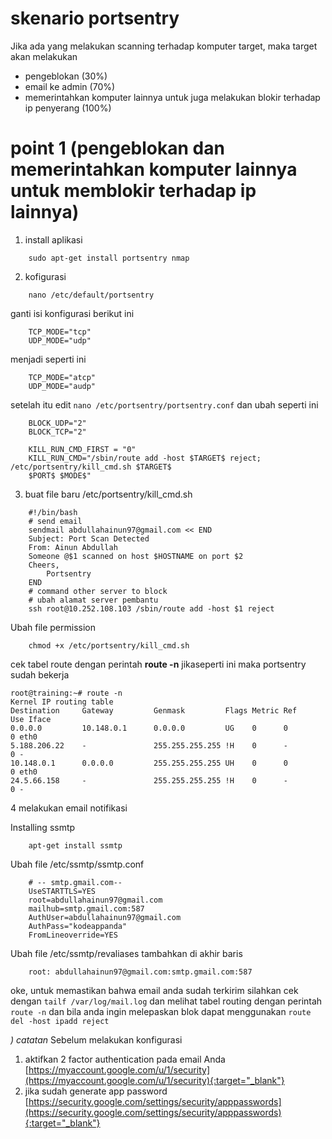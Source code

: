 # skenario portsentry

Jika ada yang melakukan scanning terhadap komputer target, maka target akan melakukan
  - pengeblokan (30%)
  - email ke admin (70%)
  - memerintahkan komputer lainnya untuk juga melakukan blokir terhadap ip penyerang (100%)

# point 1 (pengeblokan dan memerintahkan komputer lainnya untuk memblokir terhadap ip lainnya)
1. install aplikasi

```
    sudo apt-get install portsentry nmap
```

2. kofigurasi

```
    nano /etc/default/portsentry
```

ganti isi konfigurasi berikut ini
```
    TCP_MODE="tcp"
    UDP_MODE="udp"
```
menjadi seperti ini
```
    TCP_MODE="atcp" 
    UDP_MODE="audp"
```
setelah itu edit `nano /etc/portsentry/portsentry.conf` dan ubah seperti ini

```
    BLOCK_UDP="2"
    BLOCK_TCP="2"

    KILL_RUN_CMD_FIRST = "0"
    KILL_RUN_CMD="/sbin/route add -host $TARGET$ reject; /etc/portsentry/kill_cmd.sh $TARGET$
    $PORT$ $MODE$"
```
3. buat file baru /etc/portsentry/kill_cmd.sh
```
    #!/bin/bash
    # send email
    sendmail abdullahainun97@gmail.com << END
    Subject: Port Scan Detected
    From: Ainun Abdullah
    Someone @$1 scanned on host $HOSTNAME on port $2
    Cheers,
        Portsentry
    END
    # command other server to block
    # ubah alamat server pembantu
    ssh root@10.252.108.103 /sbin/route add -host $1 reject
```

Ubah file permission
```
    chmod +x /etc/portsentry/kill_cmd.sh
```

cek tabel route dengan perintah __route -n__ jikaseperti ini maka portsentry sudah bekerja
```
root@training:~# route -n
Kernel IP routing table
Destination     Gateway         Genmask         Flags Metric Ref    Use Iface
0.0.0.0         10.148.0.1      0.0.0.0         UG    0      0        0 eth0
5.188.206.22    -               255.255.255.255 !H    0      -        0 -
10.148.0.1      0.0.0.0         255.255.255.255 UH    0      0        0 eth0
24.5.66.158     -               255.255.255.255 !H    0      -        0 -

```


4 melakukan email notifikasi

Installing ssmtp
```
    apt-get install ssmtp
```
Ubah file /etc/ssmtp/ssmtp.conf
```
    # -- smtp.gmail.com--
    UseSTARTTLS=YES
    root=abdullahainun97@gmail.com
    mailhub=smtp.gmail.com:587
    AuthUser=abdullahainun97@gmail.com
    AuthPass="kodeappanda"
    FromLineoverride=YES
```

Ubah file /etc/ssmtp/revaliases tambahkan di akhir baris
```
    root: abdullahainun97@gmail.com:smtp.gmail.com:587
```


oke, untuk memastikan bahwa email anda sudah terkirim silahkan cek dengan 
`tailf /var/log/mail.log` 
dan melihat tabel routing dengan perintah `route -n` dan bila anda ingin melepaskan blok dapat menggunakan `route del -host ipadd reject`


*) catatan*
Sebelum melakukan konfigurasi
1. aktifkan 2 factor authentication pada email Anda
[https://myaccount.google.com/u/1/security](https://myaccount.google.com/u/1/security){:target="_blank"}
2. jika sudah generate app password
[https://security.google.com/settings/security/apppasswords](https://security.google.com/settings/security/apppasswords){:target="_blank"}
